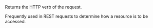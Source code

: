 ﻿Returns the HTTP verb of the request.

Frequently used in REST requests to determine how a resource is to be accessed.